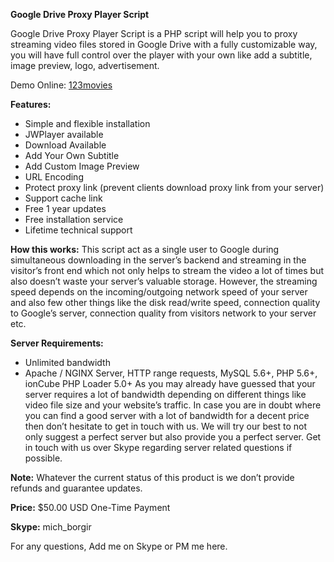<strong>Google Drive Proxy Player Script</strong>

Google Drive Proxy Player Script is a PHP script will help you to proxy streaming video files stored in Google Drive with a fully customizable way, you will have full control over the player with your own like add a subtitle, image preview, logo, advertisement.

Demo Online: <a target="_blank" href="http://123movies0.com/">123movies</a>

<strong>Features:</strong>
- Simple and flexible installation
- JWPlayer available
- Download Available
- Add Your Own Subtitle
- Add Custom Image Preview
- URL Encoding
- Protect proxy link (prevent clients download proxy link from your server)
- Support cache link
- Free 1 year updates
- Free installation service
- Lifetime technical support

<strong>How this works:</strong> This script act as a single user to Google during simultaneous downloading in the server’s backend and streaming in the visitor’s front end which not only helps to stream the video a lot of times but also doesn’t waste your server’s valuable storage. However, the streaming speed depends on the incoming/outgoing network speed of your server and also few other things like the disk read/write speed, connection quality to Google’s server, connection quality from visitors network to your server etc.

<strong>Server Requirements:</strong>
- Unlimited bandwidth
- Apache / NGINX Server, HTTP range requests, MySQL 5.6+, PHP 5.6+, ionCube PHP Loader 5.0+
As you may already have guessed that your server requires a lot of bandwidth depending on different things like video file size and your website’s traffic. In case you are in doubt where you can find a good server with a lot of bandwidth for a decent price then don’t hesitate to get in touch with us. We will try our best to not only suggest a perfect server but also provide you a perfect server. Get in touch with us over Skype regarding server related questions if possible.

<strong>Note:</strong> Whatever the current status of this product is we don’t provide refunds and guarantee updates.


<strong>Price:</strong> $50.00 USD One-Time Payment

<strong>Skype:</strong> mich_borgir

For any questions, Add me on Skype or PM me here. 
